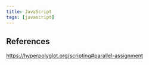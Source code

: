 ```yaml
---
title: JavaScript
tags: [javascript]
---
```


## References

<https://hyperpolyglot.org/scripting#parallel-assignment>
